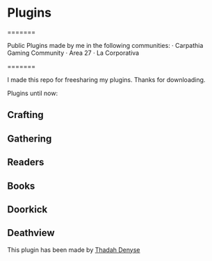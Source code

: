 # Plugins
=======

Public Plugins made by me in the following communities:
· Carpathia Gaming Community
· Area 27
· La Corporativa


=======

I made this repo for freesharing my plugins. Thanks for downloading.

Plugins until now:

## Crafting

## Gathering

## Readers

## Books

## Doorkick

## Deathview
This plugin has been made by [Thadah Denyse](http://www.github.com/Thadah)

